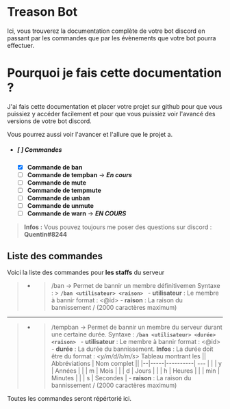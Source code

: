 # Treason Bot

Ici, vous trouverez  la documentation complète de votre bot discord en passant par les commandes que par les évènements que votre bot pourra effectuer.
# Pourquoi je fais cette documentation ?
J'ai fais cette documentation et placer votre projet sur github pour que vous puissiez y accéder facilement et pour que vous puissiez voir l'avancé des versions de votre bot discord.

Vous pourrez aussi voir l'avancer et l'allure que le projet a.

- ##### [ ] Commandes
    - [X] **Commande de ban**
    - [ ] **Commande de tempban** -> ***En cours***
    - [ ] **Commande de mute**
    - [ ] **Commande de tempmute**
    - [ ] **Commande de unban**
    - [ ] **Commande de unmute**
    - [ ] **Commande de warn** -> ***EN COURS***
> **Infos :** Vous pouvez toujours me poser des questions sur discord : **Quentin#8244**
 

## Liste des commandes

Voici la liste des commandes pour **les staffs** du serveur

> - > /ban -> Permet de bannir un membre définitivemen
> Syntaxe : > **```/ban <utilisateur> <raison> ```**
> *-* **utilisateur** : Le membre à bannir format : <@id>
> *-* **raison** : La raison du bannissement / (2000 caractères maximum) 
***
> - > /tempban -> Permet de bannir un membre du serveur durant une certaine durée.
> Syntaxe : **```/ban <utilisateur> <durée> <raison> ```**
> *-* **utilisateur** : Le membre à bannir format : <@id>
> *-* **durée** : La durée du bannissement.
>  **Infos** : La durée doit être du format : _<nombre de><y/m/d/h/m/s>_
> Tableau montrant les 
> || Abbréviations        | Nom complet ||
> |--|-----|----------| --- |
> | | y   | Années              | 
> | | m   | Mois     |
> | | d   | Jours    |
> | | h   | Heures   |
> | | min | Minutes  |
> | |  s  | Secondes |
> *-* **raison** : La raison du bannissement / (2000 caractères maximum) 

Toutes les commandes seront répértorié ici.
